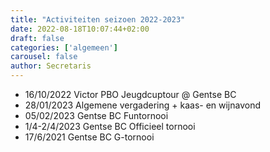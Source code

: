 ```yaml
---
title: "Activiteiten seizoen 2022-2023"
date: 2022-08-18T10:07:44+02:00
draft: false
categories: ['algemeen']
carousel: false
author: Secretaris
---
```

* 16/10/2022 Victor PBO Jeugdcuptour @ Gentse BC
* 28/01/2023 Algemene vergadering + kaas- en wijnavond
* 05/02/2023 Gentse BC Funtornooi
* 1/4-2/4/2023 Gentse BC Officieel tornooi
* 17/6/2021 Gentse BC G-tornooi


